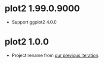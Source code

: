 # plot2 1.99.0.9000

* Support ggplot2 4.0.0

# plot2 1.0.0

* Project rename from [our previous iteration](https://github.com/certe-medical-epidemiology/certeplot2).
